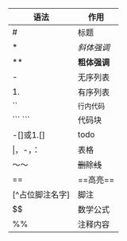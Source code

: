 |语法|作用|
|---|---|
|#|标题|
|\*|*斜体强调*|
|\*\*|**粗体强调**|
|-|无序列表|
|1.|有序列表|
|\`\`|`行内代码`|
|\`\`\` \`\`\`|代码块|
|-[]或1.[]|todo|
|\|，\-，：|表格|
|～～|~~删除线~~|
|\=\=|==高亮==|
|\[^占位脚注名字]|脚注|
|\$\$|数学公式|
|%%|注释内容|

